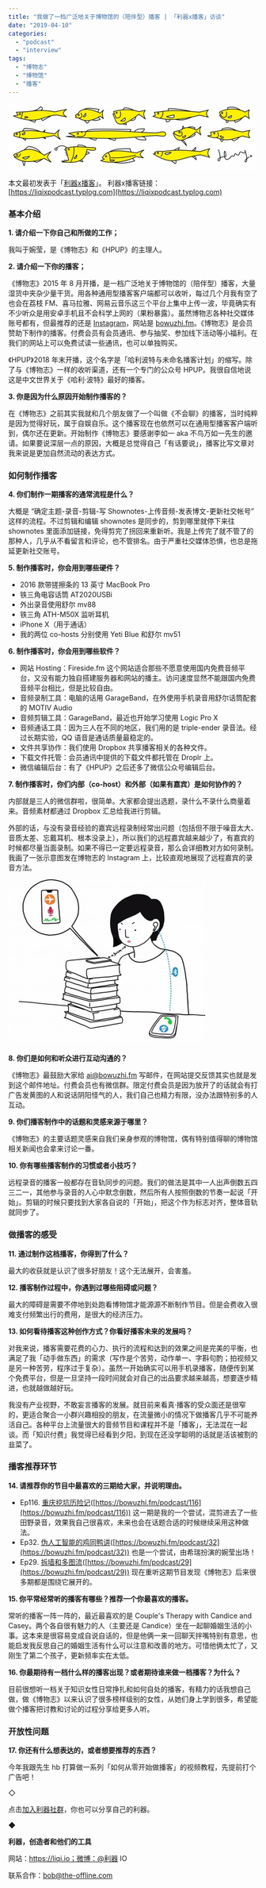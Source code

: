 ```yaml
---
title: "我做了一档广泛地关于博物馆的（陪伴型）播客 | 「利器x播客」访谈"
date: "2019-04-10"
categories: 
  - "podcast"
  - "interview"
tags: 
  - "博物志"
  - "博物馆"
  - "播客"
---
```


![20180717_BANNER_1000-pichi](/images/38501-500x133.jpg)

本文最初发表于「[利器x播客](https://liqixpodcast.typlog.com/li-qi-xbo-ke-fang-tan-wo-zuo-liao-yi-dang-yan-f-b3cefbb1)」。 利器x播客链接：[https://liqixpodcast.typlog.com](https://liqixpodcast.typlog.com)

### 基本介绍

**1\. 请介绍一下你自己和所做的工作；**

我叫于婉莹，是《博物志》和《HPUP》的主理人。

**2\. 请介绍一下你的播客；**

《博物志》2015 年 8 月开播，是一档广泛地关于博物馆的（陪伴型）播客，大量湿货中夹杂少量干货。用各种通用型播客客户端都可以收听，每过几个月我有空了也会在荔枝 FM、喜马拉雅、网易云音乐这三个平台上集中上传一波，毕竟确实有不少听众是用安卓手机且不会科学上网的（果粉暴露）。虽然博物志各种社交媒体账号都有，但最推荐的还是 [Instagram](https://www.instagram.com/bowuzhi/)，网站是 [bowuzhi.fm](https://bowuzhi.fm/)。《博物志》是会员赞助下制作的播客。付费会员有会员通讯、参与抽奖、参加线下活动等小福利。在我们的网站上可以免费试读一些通讯，也可以单独购买。

《HPUP》2018 年末开播，这个名字是「哈利波特与未命名播客计划」的缩写。除了与《博物志》一样的收听渠道，还有一个专门的公众号 HPUP。我很自信地说这是中文世界关于《哈利·波特》最好的播客。

**3\. 你是因为什么原因开始制作播客的？**

在《博物志》之前其实我就和几个朋友做了一个叫做《不会聊》的播客，当时纯粹是因为觉得好玩，属于自娱自乐。这个播客现在也依然可以在通用型播客客户端听到，偶尔还在更新。开始制作《博物志》要感谢李如一 aka 不鸟万如一先生的邀请。如果要说深层一点的原因，大概是总觉得自己「有话要说」，播客比写文章对我来说是更加自然流动的表达方式。

### 如何制作播客

**4\. 你们制作一期播客的通常流程是什么？**

大概是 “确定主题-录音-剪辑-写 Shownotes-上传音频-发表博文-更新社交帐号” 这样的流程。不过剪辑和编辑 shownotes 是同步的，剪到哪里就停下来往 shownotes 里面添加链接，免得剪完了拐回来重新听。我是上传完了就不管了的那种人，几乎从不看留言和评论，也不管排名。由于严重社交媒体恐惧，也总是拖延更新社交账号。

**5\. 制作播客时，你会用到哪些硬件？**

- 2016 款带搓擦条的 13 英寸 MacBook Pro
- 铁三角电容话筒 AT2020USBi
- 外出录音使用舒尔 mv88
- 铁三角 ATH-M50X 监听耳机
- iPhone X（用于通话）
- 我的两位 co-hosts 分别使用 Yeti Blue 和舒尔 mv51

**6\. 制作播客时，你会用到哪些软件？**

- 网站 Hosting：Fireside.fm 这个网站适合那些不愿意使用国内免费音频平台，又没有能力独自搭建服务器和网站的播主。访问速度显然不能跟国内免费音频平台相比，但是比较自由。
- 音频录制工具：电脑的话用 GarageBand，在外使用手机录音用舒尔话筒配套的 MOTIV Audio
- 音频剪辑工具：GarageBand，最近也开始学习使用 Logic Pro X
- 音频通话工具：因为三人在不同的地区，我们用的是 triple-ender 录音法。经过长期实验，QQ 语音是通话质量最稳定的。
- 文件共享协作：我们使用 Dropbox 共享播客相关的各种文件。
- 下载文件托管：会员通讯中提供的下载文件都托管在 Droplr 上。
- 微信编辑后台：有了《HPUP》之后还多了微信公众号编辑后台。

**7\. 制作播客时，你们内部（co-host）和外部（如果有嘉宾）是如何协作的？**

内部就是三人的微信群啦，很简单。大家都会提出选题，录什么不录什么商量着来。音频素材都通过 Dropbox 汇总给我进行剪辑。

外部的话，与没有录音经验的嘉宾远程录制经常出问题（包括但不限于噪音太大、音质太差、忘戴耳机、根本没录上），所以我们的远程嘉宾越来越少了，有嘉宾的时候都尽量当面录制。如果不得已一定要远程录音，那么会详细教对方如何录制。我画了一张示意图发在博物志的 Instagram 上，比较直观地展现了远程嘉宾的录音方法。

![DcFY8ZTSrPS3oVI5m77zgQ-pichi](/images/09192-398x333.jpg)

**8\. 你们是如何和听众进行互动沟通的？**

《博物志》最鼓励大家给 [ai@bowuzhi.fm](mailto:ai@bowuzhi.fm) 写邮件，在网站提交反馈其实也就是发到这个邮件地址。付费会员也有微信群。限定付费会员是因为放开了的话就会有打广告发黄图的人和说话阴阳怪气的人，我们自己也精力有限，没办法跟特别多的人互动。

**9\. 你们播客制作中的话题和灵感来源于哪里？**

《博物志》的主要话题灵感来自我们亲身参观的博物馆，偶有特别值得聊的博物馆相关新闻也会拿来讨论一番。

**10\. 你有哪些播客制作的习惯或者小技巧？**

远程录音的播客一般都存在音轨同步的问题。我们的做法是其中一人出声倒数五四三二一，其他参与录音的人心中默念倒数，然后所有人按照倒数的节奏一起说「开始」。剪辑的时候只要找到大家各自说的「开始」，把这个作为标志对齐，整体音轨就同步了。

### 做播客的感受

**11\. 通过制作这档播客，你得到了什么？**

最大的收获就是认识了很多好朋友！这个无法展开，会害羞。

**12\. 播客制作过程中，你遇到过哪些阻碍或问题？**

最大的障碍是需要不停地到处跑看博物馆才能源源不断制作节目。但是会费收入很难支付频繁出行的费用，是很大的经济压力。

**13\. 如何看待播客这种创作方式？你看好播客未来的发展吗？**

对我来说，播客需要花费的心力、执行的流程和达到的效果之间是完美的平衡，也满足了我「动手做东西」的需求（写作是个苦劳，动作单一、字斟句酌；拍视频又是另一种苦劳，程序过于复杂）。虽然一开始确实可以用手机录播客，随便传到某个免费平台，但是一旦坚持一段时间就会对自己的出品要求越来越高，想要逐步精进，也就越做越好玩。

我没有产业视野，不敢妄言播客的发展。就目前来看真·播客的受众面还是很窄的，更适合聚合一小群兴趣相投的朋友，在流量微小的情况下做播客几乎不可能养活自己。各种平台上流量很大的音频节目和课程并不是「播客」，无法混在一起谈。而「知识付费」我觉得已经看到夕阳，到现在还没学聪明的话就是活该被割的韭菜了。

### 播客推荐环节

**14\. 请推荐你的节目中最喜欢的三期给大家，并说明理由。**

- Ep116. [重庆挖坑历险记](#)([https://bowuzhi.fm/podcast/116](https://bowuzhi.fm/podcast/116)) 这一期是我的一个尝试，混剪进去了一些田野录音，效果我自己很喜欢，未来也会在话题合适的时候继续采用这种做法。
- Ep32. [伪人工智能的鸡同鸭讲](#)([https://bowuzhi.fm/podcast/32](https://bowuzhi.fm/podcast/32)) 也是一个尝试，由希瑞扮演的婉莹出场！
- Ep29. [拆墙和多图流](#)([https://bowuzhi.fm/podcast/29](https://bowuzhi.fm/podcast/29)) 现在重听这期节目发现《博物志》后来很多期都是围绕它展开的。

**15\. 你平常经常听的播客有哪些？推荐一个你最喜欢的播客。**

常听的播客一阵一阵的，最近最喜欢的是 Couple's Therapy with Candice and Casey。两个各自很有魅力的人（主要还是 Candice）坐在一起聊婚姻生活的小事。这本来是很容易变成自说自话的，但是他俩一来一回聊天拌嘴特别有意思，也能启发我反思自己的婚姻生活有什么可以注意和改善的地方。可惜他俩太忙了，又刚生了第二个孩子，更新频率实在太低。

**16\. 你最期待有一档什么样的播客出现？或者期待谁来做一档播客？为什么？**

目前很想听一档关于知识女性日常挣扎和如何自处的播客，有精力的话我想自己做，做《博物志》以来认识了很多榜样级别的女性，从她们身上学到很多，希望能做个播客把讨教和讨论的过程分享给更多人听。

### 开放性问题

**17\. 你还有什么想表达的，或者想要推荐的东西？**

今年我跟先生 hb 打算做一系列「如何从零开始做播客」的视频教程，先提前打个广告吧！

◇

点击[加入利器社群](https://mp.weixin.qq.com/s?__biz=MzA3NTgzNzU2NQ==&mid=400594784&idx=1&sn=a88b34faa7522206957d448d40ea0b31&scene=21#wechat_redirect)，你也可以分享自己的利器。

◆

**利器，创造者和他们的工具**

网站：https://liqi.io；微博：@利器 IO

联系合作：bob@the-offline.com

